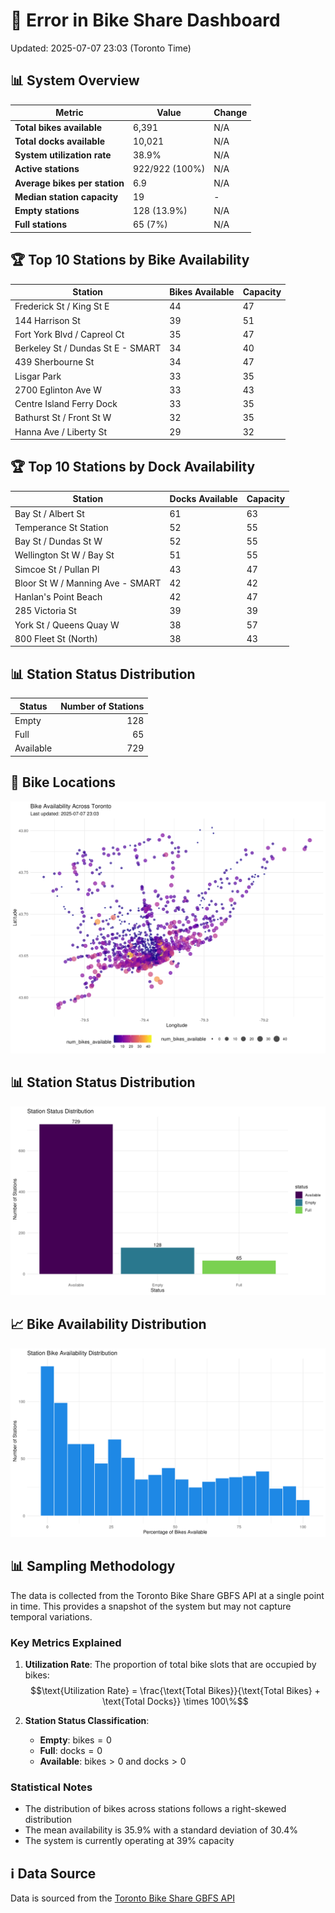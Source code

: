 # 🚨 Error in Bike Share Dashboard

Updated: 2025-07-07 23:03 (Toronto Time)

## 📊 System Overview
| Metric | Value | Change |
|--------|-------|--------|
| **Total bikes available** | 6,391 | N/A |
| **Total docks available** | 10,021 | N/A |
| **System utilization rate** | 38.9% | N/A |
| **Active stations** | 922/922 (100%) | N/A |
| **Average bikes per station** | 6.9 | N/A |
| **Median station capacity** | 19 | - |
| **Empty stations** | 128 (13.9%) | N/A |
| **Full stations** | 65 (7%) | N/A |

## 🏆 Top 10 Stations by Bike Availability
| Station | Bikes Available | Capacity |
|---------|-----------------|----------|
| Frederick St / King St E | 44 | 47 |
| 144 Harrison St | 39 | 51 |
| Fort York  Blvd / Capreol Ct | 35 | 47 |
| Berkeley St / Dundas St E - SMART | 34 | 40 |
| 439 Sherbourne St | 34 | 47 |
| Lisgar Park | 33 | 35 |
| 2700 Eglinton Ave W | 33 | 43 |
| Centre Island Ferry Dock | 33 | 35 |
| Bathurst St / Front St W | 32 | 35 |
| Hanna Ave / Liberty St | 29 | 32 |

## 🏆 Top 10 Stations by Dock Availability
| Station | Docks Available | Capacity |
|---------|-----------------|----------|
| Bay St / Albert St | 61 | 63 |
| Temperance St Station | 52 | 55 |
| Bay St / Dundas St W | 52 | 55 |
| Wellington St W / Bay St | 51 | 55 |
| Simcoe St / Pullan Pl | 43 | 47 |
| Bloor St W / Manning Ave - SMART | 42 | 42 |
| Hanlan's Point Beach | 42 | 47 |
| 285 Victoria St | 39 | 39 |
| York St / Queens Quay W | 38 | 57 |
| 800 Fleet St (North) | 38 | 43 |

## 📊 Station Status Distribution
| Status     | Number of Stations |
|------------|-------------------:|
| Empty      | 128 |
| Full       | 65 |
| Available  | 729 |

## 📍 Bike Locations
![Bike Locations](docs/plots/location_plot.png)

## 📊 Station Status Distribution
![Status Distribution](docs/plots/status_distribution.png)

## 📈 Bike Availability Distribution
![Availability Distribution](docs/plots/availability_dist.png)

## 📊 Sampling Methodology
The data is collected from the Toronto Bike Share GBFS API at a single point in time. This provides a snapshot of the system but may not capture temporal variations.

### Key Metrics Explained
1. **Utilization Rate**: The proportion of total bike slots that are occupied by bikes:
   $$\text{Utilization Rate} = \frac{\text{Total Bikes}}{\text{Total Bikes} + \text{Total Docks}} \times 100\%$$

2. **Station Status Classification**:
   - **Empty**: $\text{bikes} = 0$
   - **Full**: $\text{docks} = 0$
   - **Available**: $\text{bikes} > 0$ and $\text{docks} > 0$

### Statistical Notes
- The distribution of bikes across stations follows a right-skewed distribution
- The mean availability is 35.9% with a standard deviation of 30.4%
- The system is currently operating at 39% capacity

## ℹ️ Data Source
Data is sourced from the [Toronto Bike Share GBFS API](https://tor.publicbikesystem.net/ube/gbfs/v1/en/station_status)
